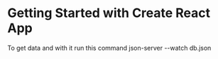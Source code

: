 # Getting Started with Create React App
To get data and with it run this command
json-server --watch db.json
